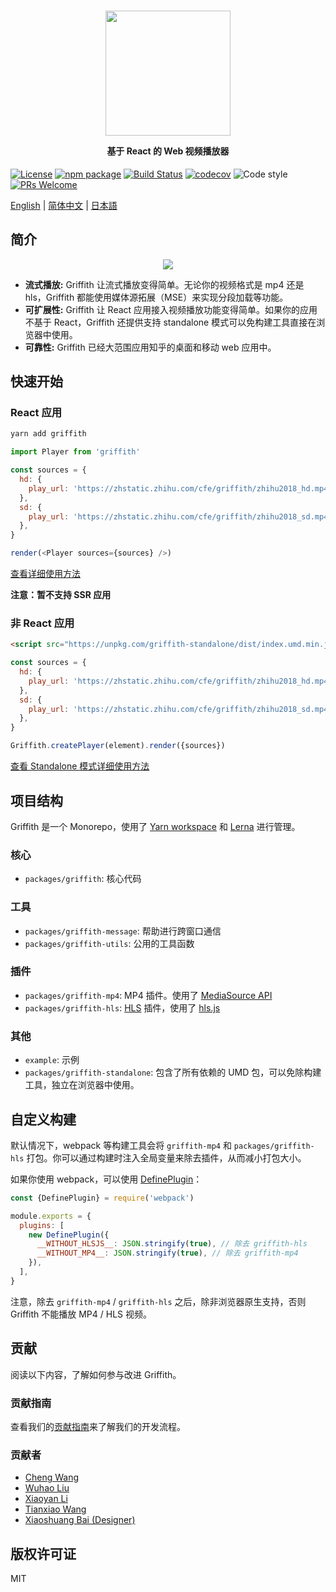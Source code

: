 <h1 align="center">
  <img src="https://zhstatic.zhihu.com/cfe/griffith/griffith-banner.png" height="200" width="200"/>
  <p align="center" style="font-size: 0.5em">基于 React 的 Web 视频播放器</p>
</h1>

[![License](https://img.shields.io/npm/l/griffith.svg)](https://github.com/zhihu/griffith/blob/master/LICENSE)
[![npm package](https://img.shields.io/npm/v/griffith/latest.svg)](https://www.npmjs.com/package/griffith)
[![Build Status](https://img.shields.io/travis/zhihu/griffith.svg)](https://travis-ci.org/zhihu/griffith)
[![codecov](https://codecov.io/gh/zhihu/griffith/branch/master/graph/badge.svg)](https://codecov.io/gh/zhihu/griffith)
![Code style](https://img.shields.io/badge/code_style-prettier-ff69b4.svg)
[![PRs Welcome](https://img.shields.io/badge/PRs-welcome-brightgreen.svg)](https://github.com/zhihu/griffith/blob/master/CONTRIBUTING.md)

[English](./README.md) | [简体中文](./README-zh-Hans.md) | [日本語](./README-ja.md)

## 简介

<p align="center">
  <img src="https://zhstatic.zhihu.com/cfe/griffith/player.png"/>
</p>

- **流式播放:** Griffith 让流式播放变得简单。无论你的视频格式是 mp4 还是 hls，Griffith 都能使用媒体源拓展（MSE）来实现分段加载等功能。
- **可扩展性:** Griffith 让 React 应用接入视频播放功能变得简单。如果你的应用不基于 React，Griffith 还提供支持 standalone 模式可以免构建工具直接在浏览器中使用。
- **可靠性:** Griffith 已经大范围应用知乎的桌面和移动 web 应用中。

## 快速开始

### React 应用

```bash
yarn add griffith
```

```js
import Player from 'griffith'

const sources = {
  hd: {
    play_url: 'https://zhstatic.zhihu.com/cfe/griffith/zhihu2018_hd.mp4',
  },
  sd: {
    play_url: 'https://zhstatic.zhihu.com/cfe/griffith/zhihu2018_sd.mp4',
  },
}

render(<Player sources={sources} />)
```

[查看详细使用方法](./packages/griffith/README-zh-Hans.md)

**注意：暂不支持 SSR 应用**

### 非 React 应用

```html
<script src="https://unpkg.com/griffith-standalone/dist/index.umd.min.js" /></script>
```

```javascript
const sources = {
  hd: {
    play_url: 'https://zhstatic.zhihu.com/cfe/griffith/zhihu2018_hd.mp4',
  },
  sd: {
    play_url: 'https://zhstatic.zhihu.com/cfe/griffith/zhihu2018_sd.mp4',
  },
}

Griffith.createPlayer(element).render({sources})
```

[查看 Standalone 模式详细使用方法](./packages/griffith-standalone/README-zh-Hans.md)

## 项目结构

Griffith 是一个 Monorepo，使用了 [Yarn workspace](https://yarnpkg.com/lang/en/docs/workspaces/) 和 [Lerna](https://github.com/lerna/lerna) 进行管理。

### 核心

- `packages/griffith`: 核心代码

### 工具

- `packages/griffith-message`: 帮助进行跨窗口通信
- `packages/griffith-utils`: 公用的工具函数

### 插件

- `packages/griffith-mp4`: MP4 插件。使用了 [MediaSource API](https://developer.mozilla.org/en-US/docs/Web/API/MediaSource)
- `packages/griffith-hls`: [HLS](https://developer.apple.com/streaming/) 插件，使用了 [hls.js](https://github.com/video-dev/hls.js)

### 其他

- `example`: 示例
- `packages/griffith-standalone`: 包含了所有依赖的 UMD 包，可以免除构建工具，独立在浏览器中使用。

## 自定义构建

默认情况下，webpack 等构建工具会将 `griffith-mp4` 和 `packages/griffith-hls` 打包。你可以通过构建时注入全局变量来除去插件，从而减小打包大小。

如果你使用 webpack，可以使用 [DefinePlugin](https://webpack.js.org/plugins/define-plugin/)：

```javascript
const {DefinePlugin} = require('webpack')

module.exports = {
  plugins: [
    new DefinePlugin({
      __WITHOUT_HLSJS__: JSON.stringify(true), // 除去 griffith-hls
      __WITHOUT_MP4__: JSON.stringify(true), // 除去 griffith-mp4
    }),
  ],
}
```

注意，除去 `griffith-mp4` / `griffith-hls` 之后，除非浏览器原生支持，否则 Griffith 不能播放 MP4 / HLS 视频。

## 贡献

阅读以下内容，了解如何参与改进 Griffith。

### 贡献指南

查看我们的[贡献指南](./CONTRIBUTING-zh-Hans.md)来了解我们的开发流程。

### 贡献者

- [Cheng Wang](https://github.com/wangcheng678)
- [Wuhao Liu](https://github.com/liuwuhaoo)
- [Xiaoyan Li](https://github.com/lixiaoyan)
- [Tianxiao Wang](https://github.com/xiaoyuhen)
- [Xiaoshuang Bai (Designer)](https://www.behance.net/shawnpai)

## 版权许可证

MIT
